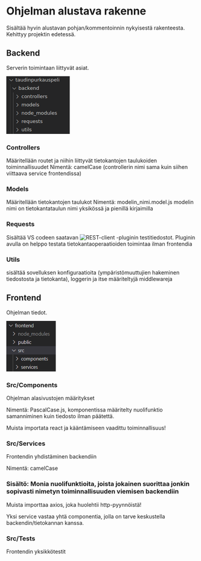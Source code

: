 # Ohjelman alustava rakenne

Sisältää hyvin alustavan pohjan/kommentoinnin nykyisestä rakenteesta. Kehittyy projektin edetessä.


## Backend

Serverin toimintaan liittyvät asiat.

![Backendin tiedostorakenne.](images/backend-plan.png)

### Controllers
Määritellään routet ja niihin liittyvät tietokantojen taulukoiden toiminnallisuudet
Nimentä: camelCase (controllerin nimi sama kuin siihen viittaava service frontendissa)

### Models
Määritellään tietokantojen taulukot
Nimentä: modelin_nimi.model.js
modelin nimi on tietokantataulun nimi yksikössä ja pienillä kirjaimilla

### Requests
Sisältää VS codeen saatavan ![REST-client](https://marketplace.visualstudio.com/items?itemName=humao.rest-client) -pluginin testitiedostot. Pluginin avulla on helppo testata tietokantaoperaatioiden toimintaa ilman frontendia

### Utils
sisältää sovelluksen konfiguraatioita (ympäristömuuttujien hakeminen tiedostosta ja tietokanta), loggerin ja itse määriteltyjä middlewareja

## Frontend

Ohjelman tiedot.

![Frontendin tiedostorakenne.](images/frontend-plan.png)

### Src/Components
Ohjelman alasivustojen määritykset

Nimentä: PascalCase.js, komponentissa määritelty nuolifunktio samanniminen kuin tiedosto ilman päätettä.

Muista importata react ja kääntämiseen vaadittu toiminnallisuus!

### Src/Services
Frontendin yhdistäminen backendiin

Nimentä: camelCase

### Sisältö: Monia nuolifunktioita, joista jokainen suorittaa jonkin sopivasti nimetyn toiminnallisuuden viemisen backendiin

Muista importtaa axios, joka huolehtii http-pyynnöistä!

Yksi service vastaa yhtä componentia, jolla on tarve keskustella backendin/tietokannan kanssa.

### Src/Tests
Frontendin yksikkötestit